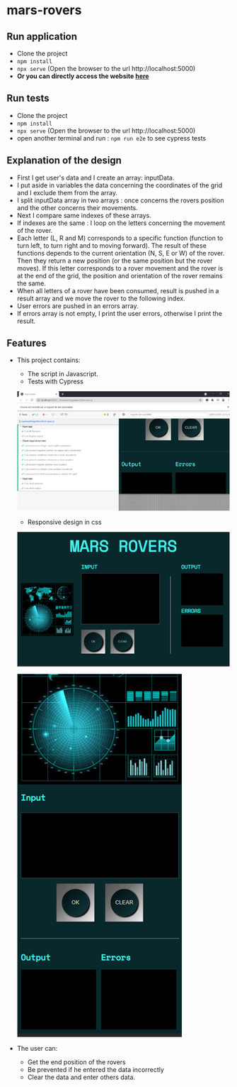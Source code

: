 # mars-rovers

## Run application
* Clone the project
* `npm install`
* `npx serve` (Open the browser to the url http://localhost:5000)
* **Or you can directly access the website [here](https://geraldine1989.github.io/mars-rovers/)**

## Run tests
* Clone the project
* `npm install`
* `npx serve` (Open the browser to the url http://localhost:5000)
* open another terminal and run : `npm run e2e` to see cypress tests

## Explanation of the design

- First I get user's data and I create an array: inputData.
- I put aside in variables the data concerning the coordinates of the grid and I exclude them from the array.
- I split inputData array in two arrays : once concerns the rovers position and the other concerns their movements.
- Next I compare same indexes of these arrays.
- If indexes are the same : I loop on the letters concerning the movement of the rover.
- Each letter (L, R and M) corresponds to a specific function (function to turn left, to turn right and to moving forward). The result of these functions depends to the current orientation (N, S, E or W) of the rover. Then they return a new position (or the same position but the rover moves). If this letter corresponds to a rover movement and the rover is at the end of the grid, the position and orientation of the rover remains the same.
- When all letters of a rover have been consumed, result is pushed in a result array and we move the rover to the following index.
- User errors are pushed in an errors array.
- If errors array is not empty, I print the user errors, otherwise I print the result.

## Features

- This project contains:
	- The script in Javascript.
	- Tests with Cypress

  ![cypress tests capture](assets/images/tests.PNG)

	- Responsive design in css

	![application desktop capture](assets/images/application-desktop.PNG)

	![application mobile capture](assets/images/application-mobile.PNG)
- The user can:
	- Get the end position of the rovers
	- Be prevented if he entered the data incorrectly
	- Clear the data and enter others data.
